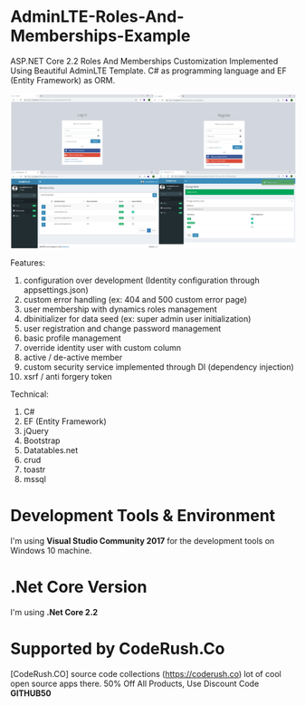 # AdminLTE-Roles-And-Memberships-Example
ASP.NET Core 2.2 Roles And Memberships Customization Implemented Using Beautiful AdminLTE Template. C# as programming language and EF (Entity Framework) as ORM.


![sc1](coderush/wwwroot/images/lte0.png)

Features:

1. configuration over development (Identity configuration through appsettings.json)
2. custom error handling (ex: 404 and 500 custom error page)
3. user membership with dynamics roles management
4. dbinitializer for data seed (ex: super admin user initialization)
5. user registration and change password management
6. basic profile management
7. override identity user with custom column
8. active / de-active member
9. custom security service implemented through DI (dependency injection)
10. xsrf / anti forgery token


Technical:

1. C#
2. EF (Entity Framework)
3. jQuery
4. Bootstrap
5. Datatables.net
6. crud
7. toastr
8. mssql

# Development Tools & Environment

I'm using **Visual Studio Community 2017** for the development tools on Windows 10 machine.

# .Net Core Version

I'm using **.Net Core 2.2**


# Supported by CodeRush.Co
[CodeRush.CO] source code collections (https://coderush.co) lot of cool open source apps there. 50% Off All Products, Use Discount Code **GITHUB50**





